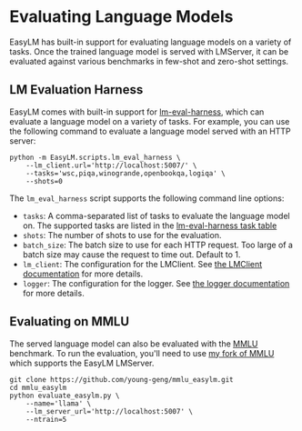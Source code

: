 # Evaluating Language Models
EasyLM has built-in support for evaluating language models on a variety of tasks.
Once the trained language model is served with LMServer, it can be evaluated
against various benchmarks in few-shot and zero-shot settings.

## LM Evaluation Harness
EasyLM comes with built-in support for [lm-eval-harness](https://github.com/EleutherAI/lm-evaluation-harness),
which can evaluate a language model on a variety of tasks. For example,
you can use the following command to evaluate a language model served with
an HTTP server:

```shell
python -m EasyLM.scripts.lm_eval_harness \
    --lm_client.url='http://localhost:5007/' \
    --tasks='wsc,piqa,winogrande,openbookqa,logiqa' \
    --shots=0
```

The `lm_eval_harness` script supports the following command line options:
* `tasks`: A comma-separated list of tasks to evaluate the language model on.
  The supported tasks are listed in the
  [lm-eval-harness task table](https://github.com/EleutherAI/lm-evaluation-harness/blob/master/docs/task_table.md)
* `shots`: The number of shots to use for the evaluation.
* `batch_size`: The batch size to use for each HTTP request. Too large of a batch
  size may cause the request to time out. Default to 1.
* `lm_client`: The configuration for the LMClient. See [the LMClient documentation](serving.md)
  for more details.
* `logger`: The configuration for the logger. See [the logger documentation](logger.md)
  for more details.

## Evaluating on MMLU
The served language model can also be evaluated with the [MMLU](https://github.com/hendrycks/test)
benchmark. To run the evaluation, you'll need to use [my fork of MMLU](https://github.com/young-geng/mmlu_easylm) which supports the EasyLM LMServer.

```shell
git clone https://github.com/young-geng/mmlu_easylm.git
cd mmlu_easylm
python evaluate_easylm.py \
    --name='llama' \
    --lm_server_url='http://localhost:5007' \
    --ntrain=5
```


